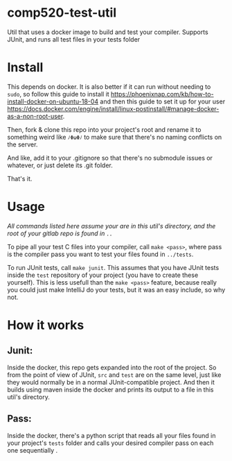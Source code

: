 # comp520-test-util
Util that uses a docker image to build and test your compiler. Supports JUnit, and runs all test files in your tests folder

# Install

This depends on docker. It is also better if it can run without needing to `sudo`, so follow this guide to install it https://phoenixnap.com/kb/how-to-install-docker-on-ubuntu-18-04 and then this guide to set it up for your user https://docs.docker.com/engine/install/linux-postinstall/#manage-docker-as-a-non-root-user.

Then, fork & clone this repo into your project's root and rename it to something weird like `ﾉΦωΦﾉ` to make sure that there's no naming conflicts on the server.

And like, add it to your .gitignore so that there's no submodule issues or whatever, or just delete its .git folder.

That's it.

# Usage

*All commands listed here assume your are in this util's directory, and the root of your gitlab repo is found in `..`*

To pipe all your test C files into your compiler, call `make <pass>`, where pass is the compiler pass you want to test your files found in `../tests`.

To run JUnit tests, call `make junit`. This assumes that you have JUnit tests inside the `test` repository of your project (you have to create these yourself). This is less usefull than the `make <pass>` feature, because really you could just make IntelliJ do your tests, but it was an easy include, so why not.

# How it works

## Junit:

Inside the docker, this repo gets expanded into the root of the project. So from the point of view of JUnit, `src` and `test` are on the same level, just like they would normally be in a normal JUnit-compatible project. And then it builds using maven inside the docker and prints its output to a file in this util's directory.

## Pass:

Inside the docker, there's a python script that reads all your files found in your project's `tests` folder and calls your desired compiler pass on each one sequentially .
